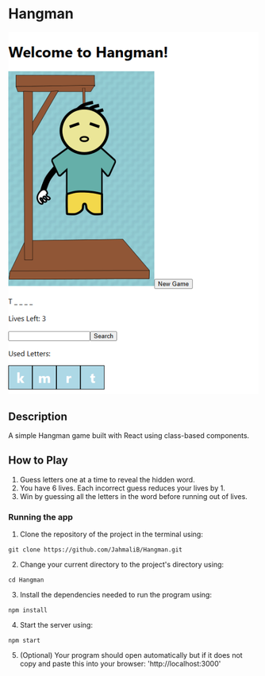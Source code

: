 # Hangman

![Project Screenshot](Preview_SS.png)

## Description  
A simple Hangman game built with React using class-based components.

## How to Play
1. Guess letters one at a time to reveal the hidden word.
2. You have 6 lives. Each incorrect guess reduces your lives by 1.
3. Win by guessing all the letters in the word before running out of lives.

### Running the app

1. Clone the repository of the project in the terminal using:
````
git clone https://github.com/JahmaliB/Hangman.git
````

2. Change your current directory to the project's directory using:
````
cd Hangman
````

3. Install the dependencies needed to run the program using:
````
npm install
````

4. Start the server using:
````
npm start
````

5. (Optional) Your program should open automatically but if it does not copy and paste this into your browser:
'http://localhost:3000'
